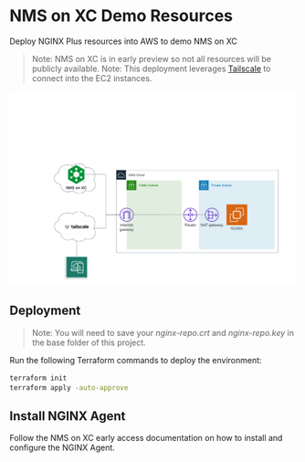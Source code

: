# NMS on XC Demo Resources

Deploy NGINX Plus resources into AWS to demo NMS on XC

> Note: NMS on XC is in early preview so not all resources will be publicly available.
> Note: This deployment leverages [Tailscale](https://tailscale.com/) to connect into the EC2 instances.

![Lab diagram](./NMS_on_XC.png)

## Deployment

> Note: You will need to save your *nginx-repo.crt* and *nginx-repo.key* in the base folder of this project.

Run the following Terraform commands to deploy the environment:

```bash
terraform init
terraform apply -auto-approve
```

## Install NGINX Agent

Follow the NMS on XC early access documentation on how to install and configure the NGINX Agent.
